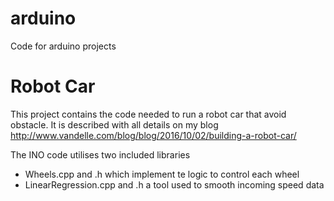 # arduino
Code for arduino projects

# Robot Car
This project contains the code needed to run a robot car that avoid obstacle.
It is described with all details on my blog http://www.vandelle.com/blog/blog/2016/10/02/building-a-robot-car/

The INO code utilises two included libraries
 - Wheels.cpp and .h which implement te logic to control each wheel
 - LinearRegression.cpp and .h a tool used to smooth incoming speed data

